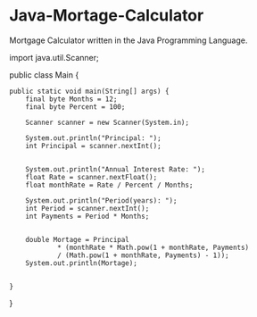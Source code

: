 # Java-Mortage-Calculator
Mortgage Calculator written in the Java Programming Language.

import java.util.Scanner;

public class Main {

    public static void main(String[] args) {
        final byte Months = 12;
        final byte Percent = 100;

        Scanner scanner = new Scanner(System.in);

        System.out.println("Principal: ");
        int Principal = scanner.nextInt();


        System.out.println("Annual Interest Rate: ");
        float Rate = scanner.nextFloat();
        float monthRate = Rate / Percent / Months;

        System.out.println("Period(years): ");
        int Period = scanner.nextInt();
        int Payments = Period * Months;


        double Mortage = Principal
                * (monthRate * Math.pow(1 + monthRate, Payments)
                / (Math.pow(1 + monthRate, Payments) - 1));
        System.out.println(Mortage);


    }
}
